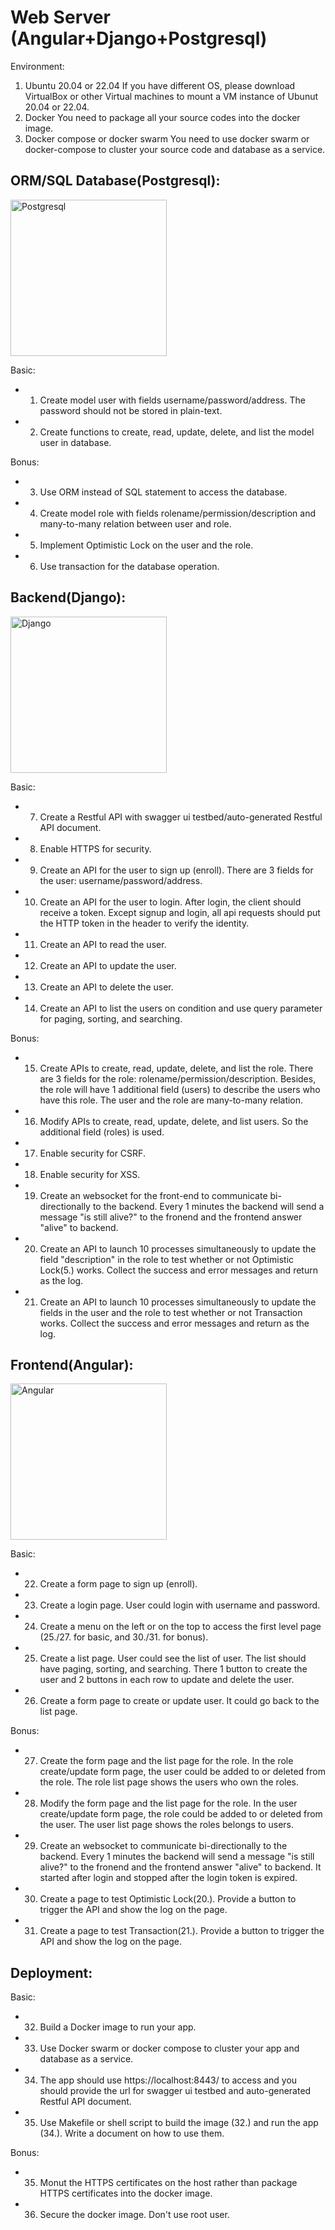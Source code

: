 # Web Server (Angular+Django+Postgresql)

Environment:
1. Ubuntu 20.04 or 22.04
	If you have different OS, please download VirtualBox or other Virtual machines to mount a VM instance of Ubunut 20.04 or 22.04.
2. Docker
	You need to package all your source codes into the docker image.
3. Docker compose or docker swarm
	You need to use docker swarm or docker-compose to cluster your source code and database as a service.

## ORM/SQL Database(Postgresql):
<img src="https://upload.wikimedia.org/wikipedia/commons/thumb/2/29/Postgresql_elephant.svg/1200px-Postgresql_elephant.svg.png" alt="Postgresql" width="250"/>

Basic:
* 1. Create model user with fields username/password/address.  The password should not be stored in plain-text.
* 2. Create functions to create, read, update, delete, and list the model user in database.

Bonus:
* 3. Use ORM instead of SQL statement to access the database.
* 4. Create model role with fields rolename/permission/description and many-to-many relation between user and role.
* 5. Implement Optimistic Lock on the user and the role.
* 6. Use transaction for the database operation.


## Backend(Django):
<img src="https://www.fullstackpython.com/img/logos/django.png" alt="Django" width="250"/>

Basic:
* 7. Create a Restful API with swagger ui testbed/auto-generated Restful API document.
* 8. Enable HTTPS for security.
* 9. Create an API for the user to sign up (enroll). There are 3 fields for the user: username/password/address.
* 10. Create an API for the user to login. After login, the client should receive a token. Except signup and login, all api requests should put the HTTP token in the header to verify the identity.
* 11. Create an API to read the user.
* 12. Create an API to update the user.
* 13. Create an API to delete the user.
* 14. Create an API to list the users on condition and use query parameter for paging, sorting, and searching.

Bonus:
* 15. Create APIs to create, read, update, delete, and list the role. There are 3 fields for the role: rolename/permission/description. Besides, the role will have 1 additional field (users) to describe the users who have this role. The user and the role are many-to-many relation. 
* 16. Modify APIs to create, read, update, delete, and list users. So the additional field (roles) is used.
* 17. Enable security for CSRF.
* 18. Enable security for XSS.
* 19. Create an websocket for the front-end to communicate bi-directionally to the backend. Every 1 minutes the backend will send a message "is still alive?" to the fronend and the frontend answer "alive" to backend.
* 20. Create an API to launch 10 processes simultaneously to update the field "description" in the role to test whether or not Optimistic Lock(5.) works. Collect the success and error messages and return as the log. 
* 21. Create an API to launch 10 processes simultaneously to update the fields in the user and the role to test whether or not Transaction works. Collect the success and error messages and return as the log.


## Frontend(Angular):
<img src="https://upload.wikimedia.org/wikipedia/commons/thumb/c/cf/Angular_full_color_logo.svg/1200px-Angular_full_color_logo.svg.png" alt="Angular" width="250"/>

Basic:
* 22. Create a form page to sign up (enroll).
* 23. Create a login page. User could login with username and password.
* 24. Create a menu on the left or on the top to access the first level page (25./27. for basic, and 30./31. for bonus).
* 25. Create a list page. User could see the list of user. The list should have paging, sorting, and searching. There 1 button to create the user and 2 buttons in each row to update and delete the user. 
* 26. Create a form page to create or update user. It could go back to the list page.

Bonus:
* 27. Create the form page and the list page for the role. In the role create/update form page, the user could be added to or deleted from the role. The role list page shows the users who own the roles.
* 28. Modify the form page and the list page for the role. In the user create/update form page, the role could be added to or deleted from the user. The user list page shows the roles belongs to users.
* 29. Create an websocket to communicate bi-directionally to the backend. Every 1 minutes the backend will send a message "is still alive?" to the fronend and the frontend answer "alive" to backend. It started after login and stopped after the login token is expired.
* 30. Create a page to test Optimistic Lock(20.). Provide a button to trigger the API and show the log on the page.
* 31. Create a page to test Transaction(21.). Provide a button to trigger the API and show the log on the page.


## Deployment:

Basic:
* 32. Build a Docker image to run your app.
* 33. Use Docker swarm or docker compose to cluster your app and database as a service.
* 34. The app should use https://localhost:8443/ to access and you should provide the url for swagger ui testbed and auto-generated Restful API document.
* 35. Use Makefile or shell script to build the image (32.) and run the app (34.). Write a document on how to use them.

Bonus:
* 35. Monut the HTTPS certificates on the host rather than package HTTPS certificates into the docker image.
* 36. Secure the docker image. Don't use root user.

